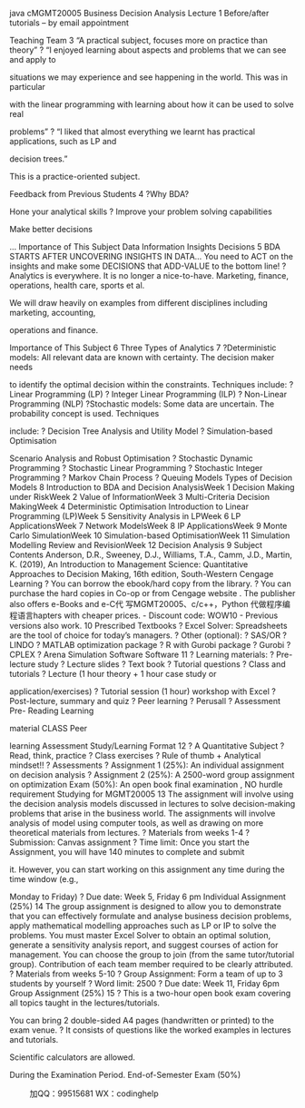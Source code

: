 java cMGMT20005 Business Decision Analysis Lecture 1 
 Before/after tutorials – by email appointment

Teaching Team 3  “A practical subject, focuses more on practice than theory” ? “I enjoyed learning about aspects and problems that we can see and apply to

situations we may experience and see happening in the world. This was in particular

with the linear programming with learning about how it can be used to solve real

problems” ? “I liked that almost everything we learnt has practical applications, such as LP and

decision trees.”

 This is a practice-oriented subject.

Feedback from Previous Students 4 ?Why BDA?

 Hone your analytical skills ? Improve your problem solving capabilities

 Make better decisions

 … Importance of This Subject Data Information Insights Decisions 5 BDA STARTS AFTER UNCOVERING INSIGHTS IN DATA… You need to ACT on the insights and make some DECISIONS that ADD-VALUE to the bottom line! ?Analytics is everywhere. It is no longer a nice-to-have.
 Marketing, finance, operations, health care, sports et al.

 We will draw heavily on examples from different disciplines including marketing, accounting,

operations and finance.

Importance of This Subject 6 Three Types of Analytics 7 ?Deterministic models: All relevant data are known with certainty. The decision maker needs

to identify the optimal decision within the constraints. Techniques include: ? Linear Programming (LP) ? Integer Linear Programming (ILP) ? Non-Linear Programming (NLP) ?Stochastic models: Some data are uncertain. The probability concept is used. Techniques

include: ? Decision Tree Analysis and Utility Model ? Simulation-based Optimisation

 Scenario Analysis and Robust Optimisation ? Stochastic Dynamic Programming ? Stochastic Linear Programming ? Stochastic Integer Programming ? Markov Chain Process ? Queuing Models Types of Decision Models 8 Introduction to BDA and Decision AnalysisWeek 1 Decision Making under RiskWeek 2 Value of InformationWeek 3 Multi-Criteria Decision MakingWeek 4 Deterministic Optimisation Introduction to Linear Programming (LP)Week 5 Sensitivity Analysis in LPWeek 6 LP ApplicationsWeek 7 Network ModelsWeek 8 IP ApplicationsWeek 9 Monte Carlo SimulationWeek 10 Simulation-based OptimisationWeek 11 Simulation Modelling Review and RevisionWeek 12 Decision Analysis 9 Subject Contents Anderson, D.R., Sweeney, D.J., Williams, T.A., Camm, J.D.,  Martin, K. (2019), An Introduction to Management Science: Quantitative Approaches to Decision Making, 16th edition, South-Western Cengage Learning ? You can borrow the ebook/hard copy from the library. ? You can purchase the hard copies in Co-op or from Cengage website . The publisher also offers e-Books and e-C代 写MGMT20005、c/c++，Python
代做程序编程语言hapters with cheaper prices. - Discount code: WOW10 - Previous versions also work. 10 Prescribed Textbooks ? Excel Solver: Spreadsheets are the tool of choice for today’s managers. ? Other (optional): ? SAS/OR ? LINDO ? MATLAB optimization package ? R with Gurobi package ? Gurobi ? CPLEX ? Arena Simulation Software Software 11 ? Learning materials: ? Pre-lecture study ? Lecture slides ? Text book ? Tutorial questions ? Class and tutorials ? Lecture (1 hour theory + 1 hour case study or

application/exercises) ? Tutorial session (1 hour) workshop with Excel ? Post-lecture, summary and quiz ? Peer learning ? Perusall ? Assessment Pre- Reading Learning

material CLASS Peer

learning Assessment Study/Learning Format 12 ? A Quantitative Subject ? Read, think, practice ? Class exercises ? Rule of thumb + Analytical mindset!! ? Assessments ? Assignment 1 (25%): An individual assignment on decision analysis ? Assignment 2 (25%): A 2500-word group assignment on optimization
 Exam (50%): An open book final examination , NO hurdle requirement Studying for MGMT20005 13 The assignment will involve using the decision analysis models discussed in lectures to solve decision-making problems that arise in the business world. The assignments will involve analysis of model using computer tools, as well as drawing on more theoretical materials from lectures. ? Materials from weeks 1-4 ? Submission: Canvas assignment ? Time limit: Once you start the Assignment, you will have 140 minutes to complete and submit

it. However, you can start working on this assignment any time during the time window (e.g.,

Monday to Friday) ? Due date: Week 5, Friday 6 pm Individual Assignment (25%) 14 The group assignment is designed to allow you to demonstrate that you can effectively formulate and analyse business decision problems, apply mathematical modelling approaches such as LP or IP to solve the problems. You must master Excel Solver to obtain an optimal solution, generate a sensitivity analysis report, and suggest courses of action for management. You can choose the group to join (from the same tutor/tutorial group). Contribution of each team member required to be clearly attributed. ? Materials from weeks 5-10 ? Group Assignment: Form a team of up to 3 students by yourself ? Word limit: 2500 ? Due date: Week 11, Friday 6pm Group Assignment (25%) 15 ? This is a two-hour open book exam covering all topics taught in the lectures/tutorials.

 You can bring 2 double-sided A4 pages (handwritten or printed) to the exam venue. ? It consists of questions like the worked examples in lectures and tutorials.

 Scientific calculators are allowed.

 During the Examination Period. End-of-Semester Exam (50%)

         
加QQ：99515681  WX：codinghelp

